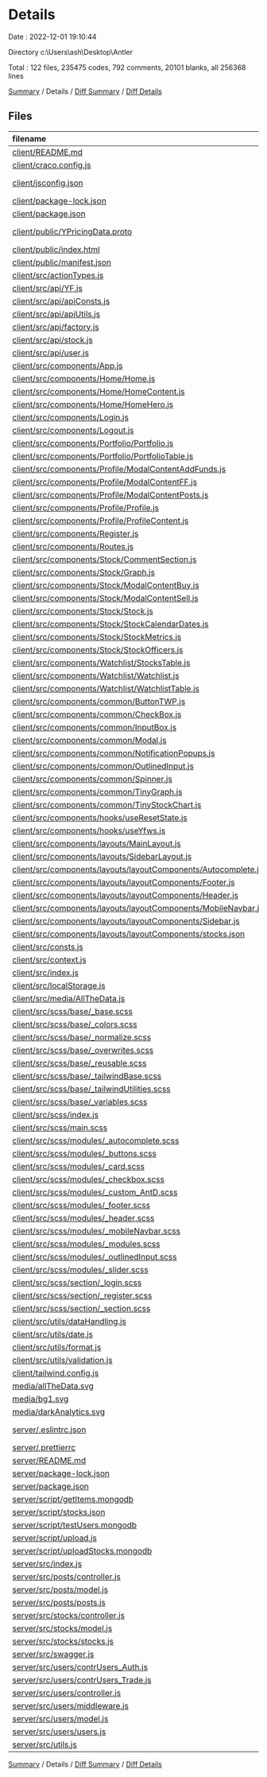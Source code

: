 # Details

Date : 2022-12-01 19:10:44

Directory c:\\Users\\ash\\Desktop\\Antler

Total : 122 files,  235475 codes, 792 comments, 20101 blanks, all 256368 lines

[Summary](results.md) / Details / [Diff Summary](diff.md) / [Diff Details](diff-details.md)

## Files
| filename | language | code | comment | blank | total |
| :--- | :--- | ---: | ---: | ---: | ---: |
| [client/README.md](/client/README.md) | Markdown | 37 | 0 | 32 | 69 |
| [client/craco.config.js](/client/craco.config.js) | JavaScript | 7 | 1 | 1 | 9 |
| [client/jsconfig.json](/client/jsconfig.json) | JSON with Comments | 7 | 0 | 1 | 8 |
| [client/package-lock.json](/client/package-lock.json) | JSON | 41,801 | 0 | 1 | 41,802 |
| [client/package.json](/client/package.json) | JSON | 53 | 0 | 1 | 54 |
| [client/public/YPricingData.proto](/client/public/YPricingData.proto) | Protocol Buffers | 66 | 0 | 7 | 73 |
| [client/public/index.html](/client/public/index.html) | HTML | 20 | 0 | 3 | 23 |
| [client/public/manifest.json](/client/public/manifest.json) | JSON | 15 | 0 | 1 | 16 |
| [client/src/actionTypes.js](/client/src/actionTypes.js) | JavaScript | 12 | 0 | 1 | 13 |
| [client/src/api/YF.js](/client/src/api/YF.js) | JavaScript | 94 | 12 | 12 | 118 |
| [client/src/api/apiConsts.js](/client/src/api/apiConsts.js) | JavaScript | 8 | 0 | 2 | 10 |
| [client/src/api/apiUtils.js](/client/src/api/apiUtils.js) | JavaScript | 10 | 0 | 3 | 13 |
| [client/src/api/factory.js](/client/src/api/factory.js) | JavaScript | 41 | 12 | 13 | 66 |
| [client/src/api/stock.js](/client/src/api/stock.js) | JavaScript | 17 | 0 | 3 | 20 |
| [client/src/api/user.js](/client/src/api/user.js) | JavaScript | 65 | 15 | 14 | 94 |
| [client/src/components/App.js](/client/src/components/App.js) | JavaScript | 11 | 0 | 4 | 15 |
| [client/src/components/Home/Home.js](/client/src/components/Home/Home.js) | JavaScript | 14 | 0 | 5 | 19 |
| [client/src/components/Home/HomeContent.js](/client/src/components/Home/HomeContent.js) | JavaScript | 95 | 0 | 6 | 101 |
| [client/src/components/Home/HomeHero.js](/client/src/components/Home/HomeHero.js) | JavaScript | 135 | 5 | 10 | 150 |
| [client/src/components/Login.js](/client/src/components/Login.js) | JavaScript | 192 | 3 | 18 | 213 |
| [client/src/components/Logout.js](/client/src/components/Logout.js) | JavaScript | 14 | 0 | 4 | 18 |
| [client/src/components/Portfolio/Portfolio.js](/client/src/components/Portfolio/Portfolio.js) | JavaScript | 102 | 6 | 17 | 125 |
| [client/src/components/Portfolio/PortfolioTable.js](/client/src/components/Portfolio/PortfolioTable.js) | JavaScript | 119 | 4 | 10 | 133 |
| [client/src/components/Profile/ModalContentAddFunds.js](/client/src/components/Profile/ModalContentAddFunds.js) | JavaScript | 45 | 9 | 7 | 61 |
| [client/src/components/Profile/ModalContentFF.js](/client/src/components/Profile/ModalContentFF.js) | JavaScript | 39 | 0 | 3 | 42 |
| [client/src/components/Profile/ModalContentPosts.js](/client/src/components/Profile/ModalContentPosts.js) | JavaScript | 17 | 9 | 3 | 29 |
| [client/src/components/Profile/Profile.js](/client/src/components/Profile/Profile.js) | JavaScript | 136 | 9 | 14 | 159 |
| [client/src/components/Profile/ProfileContent.js](/client/src/components/Profile/ProfileContent.js) | JavaScript | 221 | 1 | 16 | 238 |
| [client/src/components/Register.js](/client/src/components/Register.js) | JavaScript | 265 | 1 | 21 | 287 |
| [client/src/components/Routes.js](/client/src/components/Routes.js) | JavaScript | 23 | 0 | 4 | 27 |
| [client/src/components/Stock/CommentSection.js](/client/src/components/Stock/CommentSection.js) | JavaScript | 143 | 2 | 13 | 158 |
| [client/src/components/Stock/Graph.js](/client/src/components/Stock/Graph.js) | JavaScript | 48 | 2 | 9 | 59 |
| [client/src/components/Stock/ModalContentBuy.js](/client/src/components/Stock/ModalContentBuy.js) | JavaScript | 72 | 15 | 10 | 97 |
| [client/src/components/Stock/ModalContentSell.js](/client/src/components/Stock/ModalContentSell.js) | JavaScript | 95 | 2 | 9 | 106 |
| [client/src/components/Stock/Stock.js](/client/src/components/Stock/Stock.js) | JavaScript | 314 | 7 | 28 | 349 |
| [client/src/components/Stock/StockCalendarDates.js](/client/src/components/Stock/StockCalendarDates.js) | JavaScript | 75 | 0 | 3 | 78 |
| [client/src/components/Stock/StockMetrics.js](/client/src/components/Stock/StockMetrics.js) | JavaScript | 72 | 1 | 7 | 80 |
| [client/src/components/Stock/StockOfficers.js](/client/src/components/Stock/StockOfficers.js) | JavaScript | 36 | 1 | 3 | 40 |
| [client/src/components/Watchlist/StocksTable.js](/client/src/components/Watchlist/StocksTable.js) | JavaScript | 77 | 16 | 9 | 102 |
| [client/src/components/Watchlist/Watchlist.js](/client/src/components/Watchlist/Watchlist.js) | JavaScript | 11 | 0 | 4 | 15 |
| [client/src/components/Watchlist/WatchlistTable.js](/client/src/components/Watchlist/WatchlistTable.js) | JavaScript | 16 | 1 | 6 | 23 |
| [client/src/components/common/ButtonTWP.js](/client/src/components/common/ButtonTWP.js) | JavaScript | 24 | 3 | 4 | 31 |
| [client/src/components/common/CheckBox.js](/client/src/components/common/CheckBox.js) | JavaScript | 22 | 2 | 3 | 27 |
| [client/src/components/common/InputBox.js](/client/src/components/common/InputBox.js) | JavaScript | 50 | 2 | 2 | 54 |
| [client/src/components/common/Modal.js](/client/src/components/common/Modal.js) | JavaScript | 59 | 0 | 4 | 63 |
| [client/src/components/common/NotificationPopups.js](/client/src/components/common/NotificationPopups.js) | JavaScript | 47 | 1 | 6 | 54 |
| [client/src/components/common/OutlinedInput.js](/client/src/components/common/OutlinedInput.js) | JavaScript | 14 | 0 | 3 | 17 |
| [client/src/components/common/Spinner.js](/client/src/components/common/Spinner.js) | JavaScript | 26 | 0 | 3 | 29 |
| [client/src/components/common/TinyGraph.js](/client/src/components/common/TinyGraph.js) | JavaScript | 37 | 3 | 5 | 45 |
| [client/src/components/common/TinyStockChart.js](/client/src/components/common/TinyStockChart.js) | JavaScript | 76 | 2 | 9 | 87 |
| [client/src/components/hooks/useResetState.js](/client/src/components/hooks/useResetState.js) | JavaScript | 27 | 0 | 6 | 33 |
| [client/src/components/hooks/useYfws.js](/client/src/components/hooks/useYfws.js) | JavaScript | 26 | 14 | 9 | 49 |
| [client/src/components/layouts/MainLayout.js](/client/src/components/layouts/MainLayout.js) | JavaScript | 26 | 0 | 4 | 30 |
| [client/src/components/layouts/SidebarLayout.js](/client/src/components/layouts/SidebarLayout.js) | JavaScript | 24 | 0 | 4 | 28 |
| [client/src/components/layouts/layoutComponents/Autocomplete.js](/client/src/components/layouts/layoutComponents/Autocomplete.js) | JavaScript | 95 | 7 | 11 | 113 |
| [client/src/components/layouts/layoutComponents/Footer.js](/client/src/components/layouts/layoutComponents/Footer.js) | JavaScript | 26 | 0 | 5 | 31 |
| [client/src/components/layouts/layoutComponents/Header.js](/client/src/components/layouts/layoutComponents/Header.js) | JavaScript | 137 | 1 | 16 | 154 |
| [client/src/components/layouts/layoutComponents/MobileNavbar.js](/client/src/components/layouts/layoutComponents/MobileNavbar.js) | JavaScript | 97 | 11 | 7 | 115 |
| [client/src/components/layouts/layoutComponents/Sidebar.js](/client/src/components/layouts/layoutComponents/Sidebar.js) | JavaScript | 40 | 0 | 6 | 46 |
| [client/src/components/layouts/layoutComponents/stocks.json](/client/src/components/layouts/layoutComponents/stocks.json) | JSON | 62,145 | 0 | 1 | 62,146 |
| [client/src/consts.js](/client/src/consts.js) | JavaScript | 1 | 1 | 1 | 3 |
| [client/src/context.js](/client/src/context.js) | JavaScript | 69 | 23 | 8 | 100 |
| [client/src/index.js](/client/src/index.js) | JavaScript | 14 | 0 | 3 | 17 |
| [client/src/localStorage.js](/client/src/localStorage.js) | JavaScript | 21 | 0 | 3 | 24 |
| [client/src/media/AllTheData.js](/client/src/media/AllTheData.js) | JavaScript | 223 | 0 | 3 | 226 |
| [client/src/scss/base/_base.scss](/client/src/scss/base/_base.scss) | SCSS | 31 | 2 | 6 | 39 |
| [client/src/scss/base/_colors.scss](/client/src/scss/base/_colors.scss) | SCSS | 30 | 2 | 7 | 39 |
| [client/src/scss/base/_normalize.scss](/client/src/scss/base/_normalize.scss) | SCSS | 32 | 124 | 34 | 190 |
| [client/src/scss/base/_overwrites.scss](/client/src/scss/base/_overwrites.scss) | SCSS | 0 | 0 | 1 | 1 |
| [client/src/scss/base/_reusable.scss](/client/src/scss/base/_reusable.scss) | SCSS | 137 | 15 | 37 | 189 |
| [client/src/scss/base/_tailwindBase.scss](/client/src/scss/base/_tailwindBase.scss) | SCSS | 240 | 135 | 93 | 468 |
| [client/src/scss/base/_tailwindUtilities.scss](/client/src/scss/base/_tailwindUtilities.scss) | SCSS | 2,489 | 0 | 759 | 3,248 |
| [client/src/scss/base/_variables.scss](/client/src/scss/base/_variables.scss) | SCSS | 41 | 5 | 7 | 53 |
| [client/src/scss/index.js](/client/src/scss/index.js) | JavaScript | 2 | 0 | 2 | 4 |
| [client/src/scss/main.scss](/client/src/scss/main.scss) | SCSS | 6 | 4 | 5 | 15 |
| [client/src/scss/modules/_autocomplete.scss](/client/src/scss/modules/_autocomplete.scss) | SCSS | 19 | 0 | 5 | 24 |
| [client/src/scss/modules/_buttons.scss](/client/src/scss/modules/_buttons.scss) | SCSS | 18 | 1 | 3 | 22 |
| [client/src/scss/modules/_card.scss](/client/src/scss/modules/_card.scss) | SCSS | 6 | 0 | 1 | 7 |
| [client/src/scss/modules/_checkbox.scss](/client/src/scss/modules/_checkbox.scss) | SCSS | 84 | 0 | 8 | 92 |
| [client/src/scss/modules/_custom_AntD.scss](/client/src/scss/modules/_custom_AntD.scss) | SCSS | 29 | 3 | 6 | 38 |
| [client/src/scss/modules/_footer.scss](/client/src/scss/modules/_footer.scss) | SCSS | 31 | 0 | 5 | 36 |
| [client/src/scss/modules/_header.scss](/client/src/scss/modules/_header.scss) | SCSS | 62 | 60 | 10 | 132 |
| [client/src/scss/modules/_mobileNavbar.scss](/client/src/scss/modules/_mobileNavbar.scss) | SCSS | 44 | 0 | 7 | 51 |
| [client/src/scss/modules/_modules.scss](/client/src/scss/modules/_modules.scss) | SCSS | 10 | 0 | 1 | 11 |
| [client/src/scss/modules/_outlinedInput.scss](/client/src/scss/modules/_outlinedInput.scss) | SCSS | 38 | 0 | 1 | 39 |
| [client/src/scss/modules/_slider.scss](/client/src/scss/modules/_slider.scss) | SCSS | 15 | 0 | 3 | 18 |
| [client/src/scss/section/_login.scss](/client/src/scss/section/_login.scss) | SCSS | 4 | 0 | 1 | 5 |
| [client/src/scss/section/_register.scss](/client/src/scss/section/_register.scss) | SCSS | 0 | 0 | 1 | 1 |
| [client/src/scss/section/_section.scss](/client/src/scss/section/_section.scss) | SCSS | 2 | 0 | 1 | 3 |
| [client/src/utils/dataHandling.js](/client/src/utils/dataHandling.js) | JavaScript | 13 | 0 | 2 | 15 |
| [client/src/utils/date.js](/client/src/utils/date.js) | JavaScript | 40 | 20 | 8 | 68 |
| [client/src/utils/format.js](/client/src/utils/format.js) | JavaScript | 17 | 2 | 3 | 22 |
| [client/src/utils/validation.js](/client/src/utils/validation.js) | JavaScript | 65 | 0 | 8 | 73 |
| [client/tailwind.config.js](/client/tailwind.config.js) | JavaScript | 11 | 0 | 1 | 12 |
| [media/allTheData.svg](/media/allTheData.svg) | SVG | 1 | 0 | 0 | 1 |
| [media/bg1.svg](/media/bg1.svg) | SVG | 396 | 0 | 1 | 397 |
| [media/darkAnalytics.svg](/media/darkAnalytics.svg) | SVG | 1 | 0 | 0 | 1 |
| [server/.eslintrc.json](/server/.eslintrc.json) | JSON with Comments | 7 | 0 | 0 | 7 |
| [server/.prettierrc](/server/.prettierrc) | JSON | 5 | 0 | 0 | 5 |
| [server/README.md](/server/README.md) | Markdown | 3 | 0 | 2 | 5 |
| [server/package-lock.json](/server/package-lock.json) | JSON | 21,215 | 0 | 1 | 21,216 |
| [server/package.json](/server/package.json) | JSON | 61 | 0 | 1 | 62 |
| [server/script/getItems.mongodb](/server/script/getItems.mongodb) | MongoDB | 1 | 27 | 4 | 32 |
| [server/script/stocks.json](/server/script/stocks.json) | JSON | 101,587 | 0 | 18,471 | 120,058 |
| [server/script/testUsers.mongodb](/server/script/testUsers.mongodb) | MongoDB | 16 | 11 | 4 | 31 |
| [server/script/upload.js](/server/script/upload.js) | JavaScript | 11 | 1 | 3 | 15 |
| [server/script/uploadStocks.mongodb](/server/script/uploadStocks.mongodb) | MongoDB | 2 | 16 | 7 | 25 |
| [server/src/index.js](/server/src/index.js) | JavaScript | 31 | 14 | 9 | 54 |
| [server/src/posts/controller.js](/server/src/posts/controller.js) | JavaScript | 39 | 10 | 12 | 61 |
| [server/src/posts/model.js](/server/src/posts/model.js) | JavaScript | 19 | 0 | 4 | 23 |
| [server/src/posts/posts.js](/server/src/posts/posts.js) | JavaScript | 7 | 0 | 3 | 10 |
| [server/src/stocks/controller.js](/server/src/stocks/controller.js) | JavaScript | 27 | 4 | 4 | 35 |
| [server/src/stocks/model.js](/server/src/stocks/model.js) | JavaScript | 10 | 15 | 5 | 30 |
| [server/src/stocks/stocks.js](/server/src/stocks/stocks.js) | JavaScript | 7 | 0 | 3 | 10 |
| [server/src/swagger.js](/server/src/swagger.js) | JavaScript | 82 | 0 | 1 | 83 |
| [server/src/users/contrUsers_Auth.js](/server/src/users/contrUsers_Auth.js) | JavaScript | 38 | 6 | 9 | 53 |
| [server/src/users/contrUsers_Trade.js](/server/src/users/contrUsers_Trade.js) | JavaScript | 140 | 44 | 25 | 209 |
| [server/src/users/controller.js](/server/src/users/controller.js) | JavaScript | 129 | 24 | 19 | 172 |
| [server/src/users/middleware.js](/server/src/users/middleware.js) | JavaScript | 15 | 5 | 3 | 23 |
| [server/src/users/model.js](/server/src/users/model.js) | JavaScript | 109 | 33 | 12 | 154 |
| [server/src/users/users.js](/server/src/users/users.js) | JavaScript | 18 | 0 | 3 | 21 |
| [server/src/utils.js](/server/src/utils.js) | JavaScript | 16 | 5 | 5 | 26 |

[Summary](results.md) / Details / [Diff Summary](diff.md) / [Diff Details](diff-details.md)